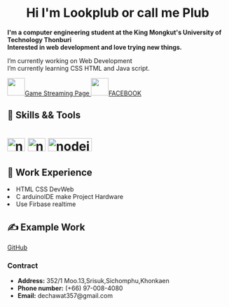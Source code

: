 <h1 align="center"> <b> Hi  I'm Lookplub or call me Plub </b>
</h1>

<p align="left"> <b>        I'm a computer engineering student at the King Mongkut's University of Technology Thonburi <br />Interested in web development and love trying new things. </b></p>

<p align="left"> I’m currently working on Web Development <br /> I’m currently learning CSS HTML and Java script.</p>

 <a href="https://www.facebook.com/P-lub-Gaming-102563579143297" class="text-center">
    <img src="https://upload.wikimedia.org/wikipedia/commons/thumb/f/fe/Video-Game-Controller-Icon-IDV-green.svg/1024px-Video-Game-Controller-Icon-IDV-green.svg.png" alt=""width="40" height="40">Game Streaming Page </a>
<a href="https://www.facebook.com/profile.php?id=100017935664780" class="text-center">
    <img src="https://cdn3.iconfinder.com/data/icons/free-social-icons/67/facebook_circle_color-512.png" alt=""width="40" height="40">FACEBOOK</a>             
 
<h2 align="left"> 🔧 Skills && Tools </h2>

<h1 align="left" dir="auto">
<a href="https://www.arduino.cc" rel="nofollow"> 
    <img src="https://upload.wikimedia.org/wikipedia/commons/thumb/8/87/Arduino_Logo.svg/1024px-Arduino_Logo.svg.png" alt="nodejs" width="40" height="30" style="max-width: 100%;"></a>
<a href="https://code.visualstudio.com" rel="nofollow"> 
    <img src="https://cdn.icon-icons.com/icons2/2107/PNG/512/file_type_vscode_icon_130084.png" alt="nodejs" width="40" height="30" style="max-width: 100%;"></a>  
<a href="https://console.firebase.google.com" rel="nofollow"> 
    <img src="https://upload.wikimedia.org/wikipedia/commons/thumb/3/37/Firebase_Logo.svg/1280px-Firebase_Logo.svg.png" alt="nodejs" width="100" height="30" style="max-width: 100%;"></a>  
</h1>   
<h2 align="left"> 🌟 Work Experience </h2
 <ul>
      <li>HTML CSS DevWeb</li>
      <li>C arduinoIDE make Project Hardware</li>
      <li>Use Firbase realtime</li>
 </ul>
<h2 align="left"> ✍️ Example Work  </h2>  
  <a href="https://github.com/DechawatRoyda/Dechawat/edit/main/README.md">GitHub</a>
  
<h3>Contract</h3>
      <ul>
        <li><strong>Address:</strong> 352/1 Moo.13,Srisuk,Sichomphu,Khonkaen</li>
        <li><strong>Phone number:</strong> (+66) 97-008-4080</li>
        <li><strong>Email:</strong> dechawat357@gmail.com</li>
      </ul>
</h1>   

